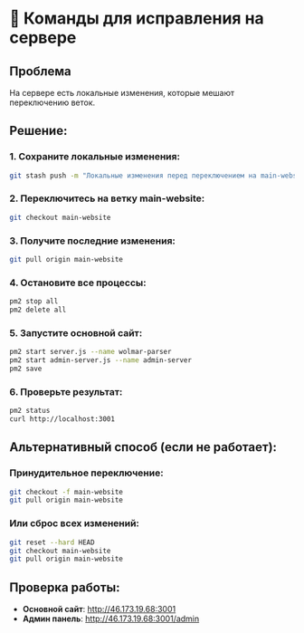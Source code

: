 # 🚨 Команды для исправления на сервере

## Проблема
На сервере есть локальные изменения, которые мешают переключению веток.

## Решение:

### 1. Сохраните локальные изменения:
```bash
git stash push -m "Локальные изменения перед переключением на main-website"
```

### 2. Переключитесь на ветку main-website:
```bash
git checkout main-website
```

### 3. Получите последние изменения:
```bash
git pull origin main-website
```

### 4. Остановите все процессы:
```bash
pm2 stop all
pm2 delete all
```

### 5. Запустите основной сайт:
```bash
pm2 start server.js --name wolmar-parser
pm2 start admin-server.js --name admin-server
pm2 save
```

### 6. Проверьте результат:
```bash
pm2 status
curl http://localhost:3001
```

## Альтернативный способ (если не работает):

### Принудительное переключение:
```bash
git checkout -f main-website
git pull origin main-website
```

### Или сброс всех изменений:
```bash
git reset --hard HEAD
git checkout main-website
git pull origin main-website
```

## Проверка работы:
- **Основной сайт**: http://46.173.19.68:3001
- **Админ панель**: http://46.173.19.68:3001/admin




